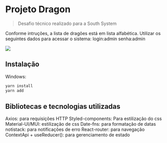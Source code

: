 # Projeto Dragon

> Desafio técnico realizado para a South System

Conforme intruções, a lista de dragões está em lista alfabética.
Utilizar os seguintes dados para acessar o sistema:
login:admin
senha:admin

![](../header.png)

## Instalação

Windows:

```sh
yarn install
yarn add
```

## Bibliotecas e tecnologias utilizadas

Axios: para requisições HTTP
Styled-components: Para estilização do css
Material-UI/MUI: estilização de css
Date-fns: para formatação de datas
notistack: para notificações de erro
React-router: para navegação
ContextApi + useReducer(): para gerenciamento de estado
